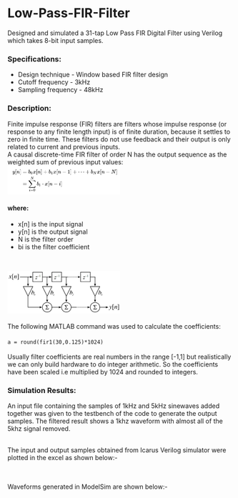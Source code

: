 # Low-Pass-FIR-Filter
Designed and simulated a 31-tap Low Pass FIR Digital Filter using Verilog which takes 8-bit input samples.
### Specifications:
  - Design technique   - Window based FIR filter design
  - Cutoff frequency   - 3kHz
  - Sampling frequency - 48kHz
### Description:
Finite impulse response (FIR) filters are filters whose impulse response (or response to any finite length input) is of finite duration, because it settles to zero in finite time.
These filters do not use feedback and their output is only related to current and previous inputs. <br>
A causal discrete-time FIR filter of order N has the output sequence as the weighted sum of previous input values:<br>
<img src = "https://github.com/anant19bansal/Low-Pass-Filter/blob/master/Filter%20equation.png" width="50%"><br>
#### where:
  - x[n] is the input signal
  - y[n] is the output signal
  - N is the filter order
  - bi is the filter coefficient
  <br>
  
  <img src = "https://github.com/anant19bansal/Low-Pass-Filter/blob/master/FIR%20filter%20block%20diagram.jpg" width="50%"><br><br>
  The following MATLAB command was used to calculate the coefficients:<br><br>
  ```a = round(fir1(30,0.125)*1024)```<br><br>
  Usually filter coefficients are real numbers in the range [-1,1] but realistically we can only build hardware to do integer arithmetic. So the coefficients have been scaled i.e multiplied by 1024 and rounded to integers.
  
### Simulation Results:
An input file containing the samples of 1kHz and 5kHz sinewaves added together was given to the testbench of the code to generate the output samples. The filtered result shows a 1khz waveform with almost all of the 5khz signal removed.<br><br>

The input and output samples obtained from Icarus Verilog simulator were plotted in the excel as shown below:-<br><br>
<img src = " " ><br>

Waveforms generated in ModelSim are shown below:-<br><br>
<img src = "">
